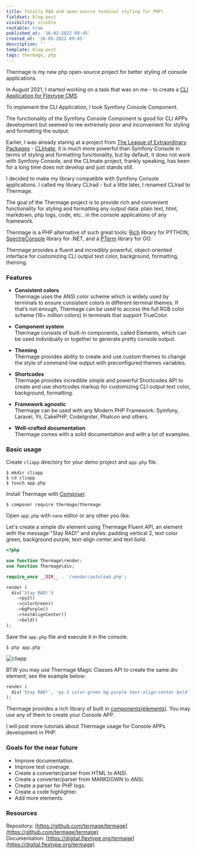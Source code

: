 ```yaml
---
title: Totally RAD and open-source terminal styling for PHP!
fieldset: blog-post
visibility: visible
routable: true
published_at: '16-02-2022 09:45'
created_at: '16-05-2022 09:45'
description: ''
template: blog-post
tags: thermage, php
---
```


Thermage is my new php open-source project for better styling of console applications.

In August 2021, I started working on a task that was on me - to create a [CLI Application for Flextype CMS](https://github.com/flextype/flextype/issues/543).

To implement the CLI Application, I took Symfony Сonsole Component.

The functionality of the Symfony Console Component is good for CLI APPs development but seemed to me extremely poor and inconvenient for styling and formatting the output.

Earlier, I was already staring at a project from [The League of Extraordinary Packages](https://thephpleague.com/) - [CLImate](https://climate.thephpleague.com/), it is much more powerful than Symfony Сonsole in terms of styling and formatting functionality, but by default, it does not work with Symfony Сonsole, and the CLImate project, frankly speaking, has been for a long time does not develop and just stands still.

I decided to make my library compatible with Symfony Сonsole applications. I called my library CLIrad - but a little later, I renamed CLIrad to Thermage.

The goal of the Thermage project is to provide rich and convenient functionality for styling and formatting any output data: plain text, html, markdown, php logs, code, etc.. in the console applications of any framework.

Thermage is a PHP alternative of such great tools: [Rich](https://github.com/Textualize/rich) library for PYTHON, [SpectreConsole](https://github.com/spectreconsole/spectre.console) library for .NET, and a [PTerm](https://github.com/pterm/pterm) library for GO.

Thermage provides a fluent and incredibly powerful, object-oriented interface for customizing CLI output text color, background, formatting, theming.

### Features

+ **Consistent colors**  
Thermage uses the ANSI color scheme which is widely used by terminals to ensure consistent colors in different terminal themes. If that’s not enough, Thermage can be used to access the full RGB color scheme (16+ million colors) in terminals that support TrueColor.

+ **Component system**  
Thermage consists of built-in components, called Elements, which can be used individually or together to generate pretty console output.

+ **Theming**  
Thermage provides ability to create and use custom themes to change the style of command line output with preconfigured themes variables.

+ **Shortcodes**  
Thermage provides incredible simple and powerful Shortcodes API to create and use shortcodes markup for customizing CLI output text color, background, formatting.

+ **Framework agnostic**  
Thermage can be used with any Modern PHP Framework: Symfony, Laravel, Yii, CakePHP, CodeIgniter, Phalcon and others.

+ **Well-crafted documentation**  
Thermage comes with a solid documentation and with a lot of examples.

### Basic usage  

Create `cliapp` directory for your demo project and `app.php` file.

```
$ mkdir cliapp
$ cd cliapp
$ touch app.php
```

Install Thermage with [Composer](https://getcomposer.org).  

```
$ composer require thermage/thermage
```

Open `app.php` with `nano` editor or any other you like.

Let's create a simple div element using Thermage Fluent API, an element with the message "Stay RAD!" and styles: padding vertical 2, text color green, background purple, text-align center and text bold.
```php
<?php 

use function Thermage\render;
use function Thermage\div;

require_once __DIR__ . '/vendor/autoload.php';

render (
  div('Stay RAD!')
    ->py2()
    ->colorGreen()
    ->bgPurple()
    ->textAlignCenter()
    ->bold()
);
```

Save the `app.php` file and execute it in the console.

```
$ php app.php
```

![cliapp](../project/entries/blog/creating-cli-apps-with-thermage/cliapp-1.png)

BTW you may use Thermage Magic Classes API to create the same div element; see the example below:

```php
render (
  div('Stay RAD!', 'py-2 color-green bg-purple text-align-center bold')
);
```

Thermage provides a rich library of built in [components(elements)](https://digital.flextype.org/thermage/documentation/elements). You may use any of them to create your Console APP.

I will post more tutorials about Thermage usage for Console APPs development in PHP.

### Goals for the near future
* Improve documentation.
* Improve test coverage.
* Create a converter/parser from HTML to ANSI.
* Create a converter/parser from MARKDOWN to ANSI.
* Create a parser for PHP logs.
* Create a code highlighter. 
* Add more elements.

### Resources
Repository: [https://github.com/termage/termage](https://github.com/termage/termage)  
Documentation: [https://digital.flextype.org/termage](https://digital.flextype.org/termage)
